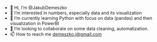 - 👋 Hi, I’m @JakubDemeszko
- 👀 I’m interested in numbers, especially data and its visualization
- 🌱 I’m currently learning Python with focus on data (pandas) and then visualization in PowerBI
- 💞️ I’m looking to collaborate on some data cleaning, automatization.
- 📫 How to reach me demeszko.j@gmail.com

<!---
JakubDemeszko/JakubDemeszko is a ✨ special ✨ repository because its `README.md` (this file) appears on your GitHub profile.
You can click the Preview link to take a look at your changes.
--->
